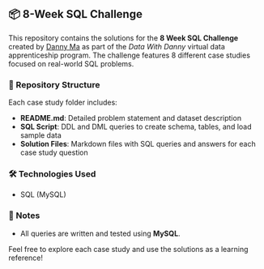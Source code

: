 
<h2>📦 8-Week SQL Challenge</h2>

<p>
This repository contains the solutions for the <strong>8 Week SQL Challenge</strong> created by <a href="https://www.linkedin.com/in/datawithdanny/" target="_blank">Danny Ma</a> as part of the <em>Data With Danny</em> virtual data apprenticeship program. The challenge features 8 different case studies focused on real-world SQL problems.
</p>

<h3>📁 Repository Structure</h3>
<p>Each case study folder includes:</p>
<ul>
  <li><strong>README.md</strong>: Detailed problem statement and dataset description</li>
  <li><strong>SQL Script</strong>: DDL and DML queries to create schema, tables, and load sample data</li>
  <li><strong>Solution Files</strong>: Markdown files with SQL queries and answers for each case study question</li>
</ul>

<h3>🛠️ Technologies Used</h3>
<ul>
  <li>SQL (MySQL)</li>
</ul>

<h3>📌 Notes</h3>
<ul>
  <li>All queries are written and tested using <strong>MySQL</strong>.</li>
</ul>

<p>
Feel free to explore each case study and use the solutions as a learning reference!
</p>
